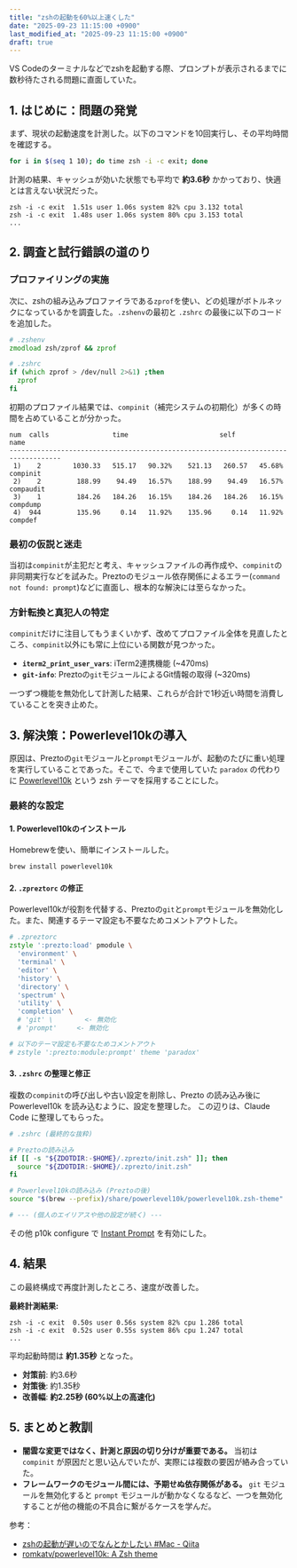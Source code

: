 ```yaml
---
title: "zshの起動を60%以上速くした"
date: "2025-09-23 11:15:00 +0900"
last_modified_at: "2025-09-23 11:15:00 +0900"
draft: true
---
```


VS Codeのターミナルなどでzshを起動する際、プロンプトが表示されるまでに数秒待たされる問題に直面していた。

## 1. はじめに：問題の発覚

まず、現状の起動速度を計測した。以下のコマンドを10回実行し、その平均時間を確認する。

```zsh
for i in $(seq 1 10); do time zsh -i -c exit; done
```

計測の結果、キャッシュが効いた状態でも平均で **約3.6秒** かかっており、快適とは言えない状況だった。

```
zsh -i -c exit  1.51s user 1.06s system 82% cpu 3.132 total
zsh -i -c exit  1.48s user 1.06s system 80% cpu 3.153 total
...
```

## 2. 調査と試行錯誤の道のり

### プロファイリングの実施

次に、zshの組み込みプロファイラである`zprof`を使い、どの処理がボトルネックになっているかを調査した。`.zshenv`の最初と `.zshrc` の最後に以下のコードを追加した。

```zsh
# .zshenv
zmodload zsh/zprof && zprof
```

```zsh
# .zshrc
if (which zprof > /dev/null 2>&1) ;then
  zprof
fi
```

初期のプロファイル結果では、`compinit`（補完システムの初期化）が多くの時間を占めていることが分かった。

```
num  calls                time                       self            name
-----------------------------------------------------------------------------------
 1)    2        1030.33   515.17   90.32%    521.13   260.57   45.68%  compinit
 2)    2         188.99    94.49   16.57%    188.99    94.49   16.57%  compaudit
 3)    1         184.26   184.26   16.15%    184.26   184.26   16.15%  compdump
 4)  944         135.96     0.14   11.92%    135.96     0.14   11.92%  compdef
```

### 最初の仮説と迷走

当初は`compinit`が主犯だと考え、キャッシュファイルの再作成や、`compinit`の非同期実行などを試みた。Preztoのモジュール依存関係によるエラー(`command not found: prompt`)などに直面し、根本的な解決には至らなかった。

### 方針転換と真犯人の特定

`compinit`だけに注目してもうまくいかず、改めてプロファイル全体を見直したところ、`compinit`以外にも常に上位にいる関数が見つかった。

- **`iterm2_print_user_vars`**: iTerm2連携機能 (~470ms)
- **`git-info`**: Preztoの`git`モジュールによるGit情報の取得 (~320ms)

一つずつ機能を無効化して計測した結果、これらが合計で1秒近い時間を消費していることを突き止めた。

## 3. 解決策：Powerlevel10kの導入

原因は、Preztoの`git`モジュールと`prompt`モジュールが、起動のたびに重い処理を実行していることであった。そこで、今まで使用していた `paradox` の代わりに [Powerlevel10k](https://github.com/romkatv/powerlevel10k) という zsh テーマを採用することにした。

### 最終的な設定

#### 1. Powerlevel10kのインストール
Homebrewを使い、簡単にインストールした。
```sh
brew install powerlevel10k
```

#### 2. `.zpreztorc` の修正
Powerlevel10kが役割を代替する、Preztoの`git`と`prompt`モジュールを無効化した。また、関連するテーマ設定も不要なためコメントアウトした。

```zsh
# .zpreztorc
zstyle ':prezto:load' pmodule \
  'environment' \
  'terminal' \
  'editor' \
  'history' \
  'directory' \
  'spectrum' \
  'utility' \
  'completion' \
  # 'git' \        <- 無効化
  # 'prompt'     <- 無効化

# 以下のテーマ設定も不要なためコメントアウト
# zstyle ':prezto:module:prompt' theme 'paradox'
```

#### 3. `.zshrc` の整理と修正
複数の`compinit`の呼び出しや古い設定を削除し、Prezto の読み込み後に Powerlevel10k を読み込むように、設定を整理した。
この辺りは、Claude Code に整理してもらった。

```zsh
# .zshrc (最終的な抜粋)

# Preztoの読み込み
if [[ -s "${ZDOTDIR:-$HOME}/.zprezto/init.zsh" ]]; then
  source "${ZDOTDIR:-$HOME}/.zprezto/init.zsh"
fi

# Powerlevel10kの読み込み (Preztoの後)
source "$(brew --prefix)/share/powerlevel10k/powerlevel10k.zsh-theme"

# --- (個人のエイリアスや他の設定が続く) ---
```

その他 p10k configure で [Instant Prompt](https://github.com/romkatv/powerlevel10k/blob/master/README.md#instant-prompt) を有効にした。

## 4. 結果

この最終構成で再度計測したところ、速度が改善した。

**最終計測結果:**

```
zsh -i -c exit  0.50s user 0.56s system 82% cpu 1.286 total
zsh -i -c exit  0.52s user 0.55s system 86% cpu 1.247 total
...
```

平均起動時間は **約1.35秒** となった。

- **対策前**: 約3.6秒
- **対策後**: 約1.35秒
- **改善幅**: **約2.25秒 (60%以上の高速化)**

## 5. まとめと教訓

- **闇雲な変更ではなく、計測と原因の切り分けが重要である。** 当初は `compinit` が原因だと思い込んでいたが、実際には複数の要因が絡み合っていた。
- **フレームワークのモジュール間には、予期せぬ依存関係がある。** `git` モジュールを無効化すると `prompt` モジュールが動かなくなるなど、一つを無効化することが他の機能の不具合に繋がるケースを学んだ。

参考：
- [zshの起動が遅いのでなんとかしたい #Mac - Qiita](https://qiita.com/vintersnow/items/7343b9bf60ea468a4180)
- [romkatv/powerlevel10k: A Zsh theme](https://github.com/romkatv/powerlevel10k)
